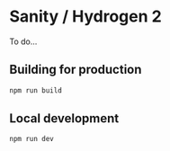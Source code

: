 # Sanity / Hydrogen 2

To do...

## Building for production

```bash
npm run build
```

## Local development

```bash
npm run dev
```
